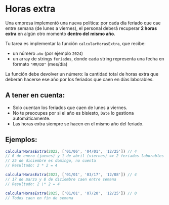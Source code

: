 # Horas extra

Una empresa implementó una nueva política: por cada día feriado que cae entre semana (de lunes a viernes), el personal deberá recuperar **2 horas extra** en algún otro momento **dentro del mismo año**.

Tu tarea es implementar la función `calcularHorasExtra`, que recibe:

- un número `año` (por ejemplo `2024`)
- un array de strings `feriados`, donde cada string representa una fecha en formato `"MM/DD"` (mes/día)

La función debe devolver un número: la cantidad total de horas extra que deberán hacerse ese año por los feriados que caen en días laborables.

## A tener en cuenta:

- Solo cuentan los feriados que caen de lunes a viernes.
- No te preocupes por si el año es bisiesto, `Date` lo gestiona automáticamente.
- Las horas extra siempre se hacen en el mismo año del feriado.

## Ejemplos:

```javascript
calcularHorasExtra(2022, ['01/06', '04/01', '12/25']) // 4
// 6 de enero (jueves) y 1 de abril (viernes) => 2 feriados laborables
// 25 de diciembre es domingo, no cuenta
// Resultado: 2 * 2 = 4

calcularHorasExtra(2023, ['01/01', '03/17', '12/08']) // 4
// 17 de marzo y 8 de diciembre caen entre semana
// Resultado: 2 \* 2 = 4

calcularHorasExtra(2025, ['01/01', '07/20', '12/25']) // 0
// Todos caen en fin de semana
```

